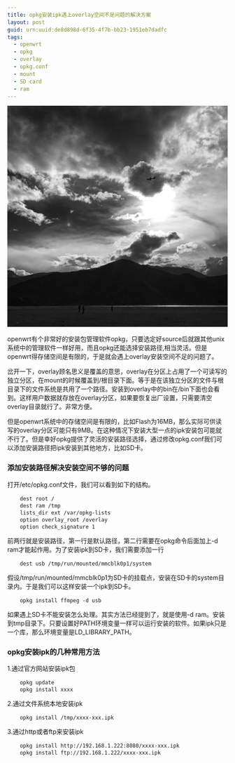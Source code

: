 ```yaml
---
title: opkg安装ipk遇上overlay空间不足问题的解决方案 
layout: post
guid: urn:uuid:de8d898d-6f35-4f7b-bb23-1951eb7dadfc
tags:
  - openwrt 
  - opkg
  - overlay
  - opkg.conf 
  - mount
  - SD card
  - ram
---
```


![Alone](/media/files/2016/3/shangrila.jpg)
<p />
openwrt有个非常好的安装包管理软件opkg，只要选定好source后就跟其他unix系统中的管理软件一样好用，而且opkg还能选择安装路径,相当灵活。但是openwrt得存储空间是有限的，于是就会遇上overlay安装空间不足的问题了。
<p />
岔开一下，overlay顾名思义是覆盖的意思，overlay在分区上占用了一个可读写的独立分区，在mount的时候覆盖到/根目录下面。等于是在该独立分区的文件与根目录下的文件系统是共用了一个路径。安装到overlay中的bin在/bin下面也会看到。这样用户数据就存放在overlay分区，如果要恢复出厂设置，只需要清空overlay目录就行了。非常方便。
<p />
但是openwrt系统中的存储空间是有限的，比如Flash为16MB，那么实际可供读写的overlay分区可能只有9MB。在这种情况下安装大型一点的ipk安装包可能就不行了。但是幸好opkg提供了灵活的安装路径选择，通过修改opkg.conf我们可以添加安装路径把ipk安装到其他地方，比如SD卡。
<p />

###  添加安装路径解决安装空间不够的问题 

<p>
打开/etc/opkg.conf文件，我们可以看到如下的结构。
</p>

        dest root /
        dest ram /tmp
        lists_dir ext /var/opkg-lists
        option overlay_root /overlay
        option check_signature 1

前两行就是安装路径，第一行是默认路径，第二行需要在opkg命令后面加上-d ram才能起作用。为了安装ipk到SD卡，我们需要添加一行

        dest usb /tmp/run/mounted/mmcblk0p1/system

假设/tmp/run/mounted/mmcblk0p1为SD卡的挂载点，安装在SD卡的system目录内。于是我们可以这样安装一个ipk到SD卡。

        opkg install ffmpeg -d usb

如果遇上SD卡不能安装怎么处理。其实方法已经提到了，就是使用-d ram。安装到tmp目录下。只要设置好PATH环境变量一样可以运行安装的软件。如果ipk只是一个库，那么环境变量是LD_LIBRARY_PATH。

###  opkg安装ipk的几种常用方法

1.通过官方网站安装ipk包

        opkg update 
        opkg install xxxx 

2.通过文件系统本地安装ipk

        opkg install /tmp/xxxx-xxx.ipk

3.通过http或者ftp来安装ipk

        opkg install http://192.168.1.222:8080/xxxx-xxx.ipk
        opkg install ftp://192.168.1.222/xxxx-xxx.ipk

